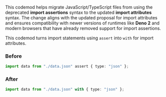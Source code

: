 This codemod helps migrate JavaScript/TypeScript files from using the deprecated
**import assertions** syntax to the updated **import attributes** syntax. The
change aligns with the updated proposal for import attributes and ensures
compatibility with newer versions of runtimes like **Deno 2** and modern
browsers that have already removed support for import assertions.

This codemod turns import statements using `assert` into `with` for import
attributes.

### Before

```ts
import data from "./data.json" assert { type: "json" };
```

### After

```ts
import data from "./data.json" with { type: "json" };
```
